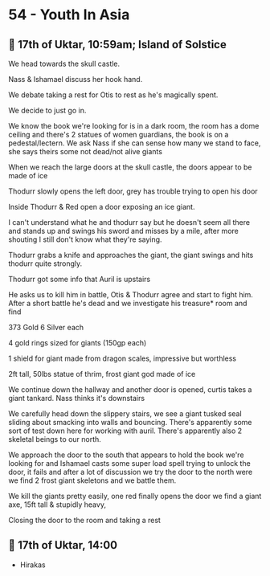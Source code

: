 # 54 - Youth In Asia

## 📅 17th of Uktar, 10:59am; Island of Solstice

We head towards the skull castle.

Nass & Ishamael discuss her hook hand.

We debate taking a rest for Otis to rest as he's magically spent.

We decide to just go in.

We know the book we're looking for is in a dark room, the room has a dome ceiling and there's 2 statues of women guardians, the book is on a pedestal/lectern. We ask Nass if she can sense how many we stand to face, she says theirs some not dead/not alive giants

When we reach the large doors at the skull castle, the doors appear to be made of ice

Thodurr slowly opens the left door, grey has trouble trying to open his door

Inside Thodurr & Red open a door exposing an ice giant.

I can't understand what he and thodurr say but he doesn't seem all there and stands up and swings his sword and misses by a mile, after more shouting I still don't know what they're saying.

Thodurr grabs a knife and approaches the giant, the giant swings and hits thodurr quite strongly.

Thodurr got some info that Auril is upstairs

He asks us to kill him in battle, Otis & Thodurr agree and start to fight him. After a short battle he's dead and we investigate his treasure* room  and find

373 Gold 6 Silver each

4 gold rings sized for giants (150gp each)

1 shield for giant made from dragon scales, impressive but worthless

2ft tall, 50lbs statue of thrim, frost giant god made of ice

We continue down the hallway and another door is opened, curtis takes a giant tankard. Nass thinks it's downstairs

We carefully head down the slippery stairs, we see a giant tusked seal sliding about smacking into walls and bouncing. There's apparently some sort of test down here for working with auril. There's apparently also 2 skeletal beings to our north.

We approach the door to the south that appears to hold the book we're looking for and Ishamael casts some super load spell trying to unlock the door, it fails and after a lot of discussion we try the door to the north were we find 2 frost giant skeletons and we battle them.

We kill the giants pretty easily, one red finally opens the door we find a giant axe, 15ft tall & stupidly heavy,

Closing the door to the room and taking a rest

## 📅 17th of Uktar, 14:00

- Hirakas
